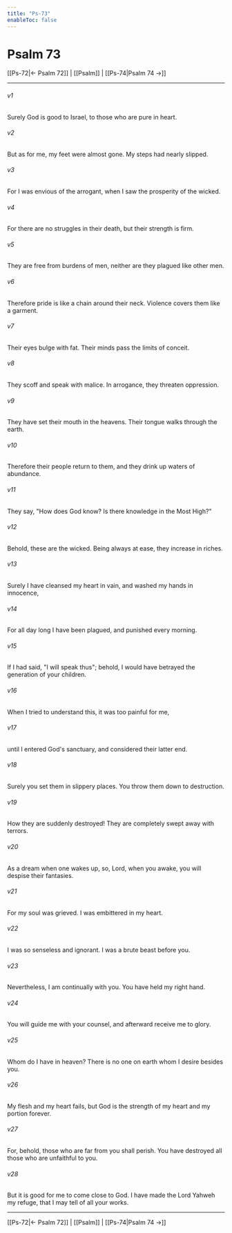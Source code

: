 ```yaml
---
title: "Ps-73"
enableToc: false
---
```

# Psalm 73

[[Ps-72|← Psalm 72]] | [[Psalm]] | [[Ps-74|Psalm 74 →]]
***



###### v1 
Surely God is good to Israel, to those who are pure in heart. 

###### v2 
But as for me, my feet were almost gone. My steps had nearly slipped. 

###### v3 
For I was envious of the arrogant, when I saw the prosperity of the wicked. 

###### v4 
For there are no struggles in their death, but their strength is firm. 

###### v5 
They are free from burdens of men, neither are they plagued like other men. 

###### v6 
Therefore pride is like a chain around their neck. Violence covers them like a garment. 

###### v7 
Their eyes bulge with fat. Their minds pass the limits of conceit. 

###### v8 
They scoff and speak with malice. In arrogance, they threaten oppression. 

###### v9 
They have set their mouth in the heavens. Their tongue walks through the earth. 

###### v10 
Therefore their people return to them, and they drink up waters of abundance. 

###### v11 
They say, "How does God know? Is there knowledge in the Most High?" 

###### v12 
Behold, these are the wicked. Being always at ease, they increase in riches. 

###### v13 
Surely I have cleansed my heart in vain, and washed my hands in innocence, 

###### v14 
For all day long I have been plagued, and punished every morning. 

###### v15 
If I had said, "I will speak thus"; behold, I would have betrayed the generation of your children. 

###### v16 
When I tried to understand this, it was too painful for me, 

###### v17 
until I entered God's sanctuary, and considered their latter end. 

###### v18 
Surely you set them in slippery places. You throw them down to destruction. 

###### v19 
How they are suddenly destroyed! They are completely swept away with terrors. 

###### v20 
As a dream when one wakes up, so, Lord, when you awake, you will despise their fantasies. 

###### v21 
For my soul was grieved. I was embittered in my heart. 

###### v22 
I was so senseless and ignorant. I was a brute beast before you. 

###### v23 
Nevertheless, I am continually with you. You have held my right hand. 

###### v24 
You will guide me with your counsel, and afterward receive me to glory. 

###### v25 
Whom do I have in heaven? There is no one on earth whom I desire besides you. 

###### v26 
My flesh and my heart fails, but God is the strength of my heart and my portion forever. 

###### v27 
For, behold, those who are far from you shall perish. You have destroyed all those who are unfaithful to you. 

###### v28 
But it is good for me to come close to God. I have made the Lord Yahweh my refuge, that I may tell of all your works.

***
[[Ps-72|← Psalm 72]] | [[Psalm]] | [[Ps-74|Psalm 74 →]]
